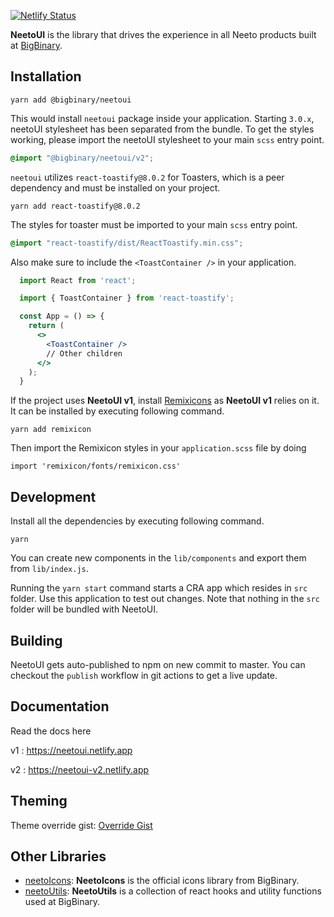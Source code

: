 [![Netlify Status](https://api.netlify.com/api/v1/badges/1026fc08-b879-4046-a480-cb6a29055fe0/deploy-status)](https://app.netlify.com/sites/adoring-mayer-6eabd9/deploys)

**NeetoUI** is the library that drives the experience in all Neeto products built at [BigBinary](https://www.bigbinary.com).

## Installation

```
yarn add @bigbinary/neetoui
```

This would install `neetoui` package inside your application.
Starting `3.0.x`, neetoUI stylesheet has been separated from the bundle. To get the styles working, please import the neetoUI stylesheet to your main `scss` entry point.

```scss
@import "@bigbinary/neetoui/v2";
```

`neetoui` utilizes `react-toastify@8.0.2` for Toasters, which is a peer dependency and must be installed on your project.

```
yarn add react-toastify@8.0.2
```

The styles for toaster must be imported to your main `scss` entry point.

```scss
@import "react-toastify/dist/ReactToastify.min.css";
```

Also make sure to include the `<ToastContainer />` in your application.

```jsx
  import React from 'react';

  import { ToastContainer } from 'react-toastify';

  const App = () => {
    return (
      <>
        <ToastContainer />
        // Other children
      </>
    );
  }
```

If the project uses **NeetoUI v1**, install [Remixicons](https://remixicon.com/) as **NeetoUI v1** relies on it. It can be installed by executing following command.

```
yarn add remixicon
```

Then import the Remixicon styles in your `application.scss` file by doing

```
import 'remixicon/fonts/remixicon.css'
```

## Development

Install all the dependencies by executing following command.

```
yarn
```

You can create new components in the `lib/components` and export them from `lib/index.js`.

Running the `yarn start` command starts a CRA app which resides in `src` folder. Use this application to test out changes. Note that nothing in the `src` folder will be bundled with NeetoUI.

## Building

NeetoUI gets auto-published to npm on new commit to master. You can checkout the `publish` workflow in git actions to get a live update.

## Documentation

Read the docs here

v1 : https://neetoui.netlify.app

v2 : https://neetoui-v2.netlify.app

## Theming

Theme override gist: [Override Gist](https://gist.github.com/goutham-subramanyam/d0619f8d089b10e7474a32478110ea0f)

## Other Libraries

- [neetoIcons](https://github.com/bigbinary/neeto-icons): **NeetoIcons** is the official icons library from BigBinary.
- [neetoUtils](https://github.com/bigbinary/neeto-utils): **NeetoUtils** is a collection of react hooks and utility functions used at BigBinary.
